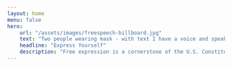 ```yaml
---
layout: home
menu: false
hero:
    url: "/assets/images/freespeech-billboard.jpg"
    text: "Two people wearing mask - with text I have a voice and speak up"
    headline: "Express Yourself"
    description: "Free expression is a cornerstone of the U.S. Constitution and academic freedom."
---
```

